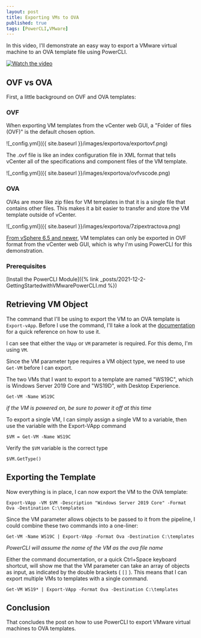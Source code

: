 ```yaml
---
layout: post
title: Exporting VMs to OVA
published: true
tags: [PowerCLI,VMware]
---
```


In this video, I'll demonstrate an easy way to export a VMware virtual machine to an OVA template file using PowerCLI.

[![Watch the video](https://img.youtube.com/vi/jqM3fNx0py0/hqdefault.jpg)](https://youtu.be/jqM3fNx0py0)

## OVF vs OVA
First, a little background on OVF and OVA templates:

### OVF
When exporting VM templates from the vCenter web GUI, a "Folder of files (OVF)" is the default chosen option.

![_config.yml]({{ site.baseurl }}/images/exportova/exportovf.png)

The .ovf file is like an index configuration file in XML format that tells vCenter all of the specifications and component files of the VM template.

![_config.yml]({{ site.baseurl }}/images/exportova/ovfvscode.png)

### OVA
OVAs are more like zip files for VM templates in that it is a single file that contains other files.
This makes it a bit easier to transfer and store the VM template outside of vCenter.

![_config.yml]({{ site.baseurl }}/images/exportova/7zipextractova.png)

[From vSphere 6.5 and newer](https://docs.vmware.com/en/VMware-vSphere/7.0/com.vmware.vsphere.vm_admin.doc/GUID-AFEDC48B-C96F-4088-9C1F-4F0A30E965DE.html), VM templates can only be exported in OVF format from the vCenter web GUI, which is why I'm using PowerCLI for this demonstration.

### Prerequisites

[Install the PowerCLI Module]({% link _posts/2021-12-2-GettingStartedwithVMwarePowerCLI.md %})


## Retrieving VM Object

The command that I'll be using to export the VM to an OVA template is `Export-vApp`.
Before I use the command, I'll take a look at the [documentation](https://powercli-core.readthedocs.io/en/latest/cmd_export.html) for a quick reference on how to use it.

I can see that either the `VApp` or `VM` parameter is required. For this demo, I'm using `VM`.

Since the VM parameter type requires a VM object type, we need to use `Get-VM` before I can export.

The two VMs that I want to export to a template are named "WS19C", which is Windows Server 2019 Core and "WS19D", with Desktop Experience.

````posh
Get-VM -Name WS19C
````

*if the VM is powered on, be sure to power it off at this time*

To export a single VM, I can simply assign a single VM to a variable, then use the variable with the Export-VApp command

````posh
$VM = Get-VM -Name WS19C
````

Verify the `$VM` variable is the correct type

````posh
$VM.GetType()
````

## Exporting the Template

Now everything is in place, I can now export the VM to the OVA template:

````posh
Export-VApp -VM $VM -Description "Windows Server 2019 Core" -Format Ova -Destination C:\templates
````

Since the VM parameter allows objects to be passed to it from the pipeline, I could combine these two commands into a one-liner:

````posh
Get-VM -Name WS19C | Export-VApp -Format Ova -Destination C:\templates
````

*PowerCLI will assume the name of the VM as the ova file name*

Either the command documentation, or a quick Ctrl+Space keyboard shortcut, will show me that the VM parameter can take an array of objects as input, as indicated by the double brackets ( `[]` ).
This means that I can export multiple VMs to templates with a single command.

````posh
Get-VM WS19* | Export-VApp -Format Ova -Destination C:\templates
````

## Conclusion

That concludes the post on how to use PowerCLI to export VMware virtual machines to OVA templates.
